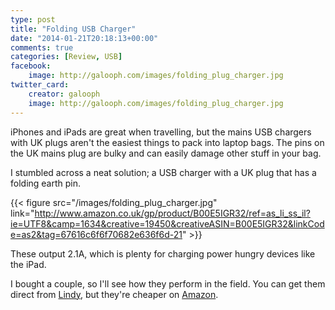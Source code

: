 ```yaml
---
type: post
title: "Folding USB Charger"
date: "2014-01-21T20:18:13+00:00"
comments: true
categories: [Review, USB]
facebook:
    image: http://galooph.com/images/folding_plug_charger.jpg
twitter_card:
    creator: galooph
    image: http://galooph.com/images/folding_plug_charger.jpg
---
```

iPhones and iPads are great when travelling, but the mains USB chargers with UK plugs aren't the easiest things to pack into laptop bags.  The pins on the UK mains plug are bulky and can easily damage other stuff in your bag.

I stumbled across a neat solution; a USB charger with a UK plug that has a folding earth pin.

{{< figure src="/images/folding_plug_charger.jpg" link="http://www.amazon.co.uk/gp/product/B00E5IGR32/ref=as_li_ss_il?ie=UTF8&camp=1634&creative=19450&creativeASIN=B00E5IGR32&linkCode=as2&tag=67616c6f6f70682e636f6d-21" >}}

These output 2.1A, which is plenty for charging power hungry devices like the iPad.

I bought a couple, so I'll see how they perform in the field.  You can get them direct from <a href="http://www.lindy.co.uk/usb-firewire-c4/usb-mains-adapters-chargers-c240/folding-usb-uk-mains-charger-black-p7022">Lindy</a>, but they're cheaper on <a href="http://www.amazon.co.uk/gp/product/B00E5IGR32/ref=as_li_ss_il?ie=UTF8&camp=1634&creative=19450&creativeASIN=B00E5IGR32&linkCode=as2&tag=67616c6f6f70682e636f6d-21">Amazon</a>.